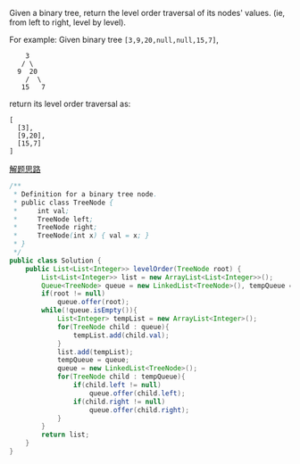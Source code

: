 Given a binary tree, return the level order traversal of its nodes' values. (ie, from left to right, level by level).

For example:
Given binary tree `[3,9,20,null,null,15,7]`,
```
    3
   / \
  9  20
    /  \
   15   7
```

return its level order traversal as:
```
[
  [3],
  [9,20],
  [15,7]
]
```


[解题思路](http://www.cnblogs.com/grandyang/p/4051321.html)

```java
/**
 * Definition for a binary tree node.
 * public class TreeNode {
 *     int val;
 *     TreeNode left;
 *     TreeNode right;
 *     TreeNode(int x) { val = x; }
 * }
 */
public class Solution {
    public List<List<Integer>> levelOrder(TreeNode root) {
        List<List<Integer>> list = new ArrayList<List<Integer>>();
        Queue<TreeNode> queue = new LinkedList<TreeNode>(), tempQueue = queue;
        if(root != null)
            queue.offer(root);
        while(!queue.isEmpty()){
            List<Integer> tempList = new ArrayList<Integer>();
            for(TreeNode child : queue){
                tempList.add(child.val);
            }
            list.add(tempList);
            tempQueue = queue;
            queue = new LinkedList<TreeNode>();
            for(TreeNode child : tempQueue){
                if(child.left != null)
                    queue.offer(child.left);
                if(child.right != null)
                    queue.offer(child.right);
            }
        }
        return list;
    }
}
```
